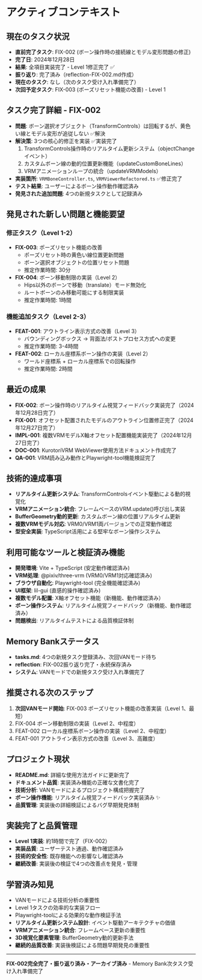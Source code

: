 # アクティブコンテキスト

## 現在のタスク状況
- **直前完了タスク**: FIX-002 (ボーン操作時の接続線とモデル変形問題の修正)
- **完了日**: 2024年12月28日
- **結果**: 全項目実装完了 - Level 1修正完了 ✅
- **振り返り**: 完了済み（reflection-FIX-002.md作成）
- **現在のタスク**: なし（次のタスク受け入れ準備完了）
- **次回予定タスク**: FIX-003 (ポーズリセット機能の改善) - Level 1

## タスク完了詳細 - FIX-002
- **問題**: ボーン選択オブジェクト（TransformControls）は回転するが、黄色い線とモデル変形が追従しない ✅解決
- **解決策**: 3つの核心的修正を実装 ✅実装完了
  1. TransformControls操作時のリアルタイム更新システム（objectChangeイベント）
  2. カスタムボーン線の動的位置更新機能（updateCustomBoneLines）
  3. VRMアニメーションループの統合（updateVRMModels）
- **実装箇所**: `VRMBoneController.ts`, `VRMViewerRefactored.ts` ✅修正完了
- **テスト結果**: ユーザーによるボーン操作動作確認済み
- **発見された追加問題**: 4つの新規タスクとして記録済み

## 発見された新しい問題と機能要望

### 修正タスク（Level 1-2）
- **FIX-003**: ポーズリセット機能の改善
  - ポーズリセット時の黄色い線位置更新問題
  - ボーン選択オブジェクトの位置リセット問題
  - 推定作業時間: 30分
- **FIX-004**: ボーン移動制限の実装（Level 2）
  - Hips以外のボーンで移動（translate）モード無効化
  - ルートボーンのみ移動可能にする制限実装
  - 推定作業時間: 1時間

### 機能追加タスク（Level 2-3）
- **FEAT-001**: アウトライン表示方式の改善（Level 3）
  - バウンディングボックス → 背面法/ポストプロセス方式への変更
  - 推定作業時間: 3-4時間
- **FEAT-002**: ローカル座標系ボーン操作の実装（Level 2）
  - ワールド座標系 + ローカル座標系での回転操作
  - 推定作業時間: 2時間

## 最近の成果
- **FIX-002**: ボーン操作時のリアルタイム視覚フィードバック実装完了（2024年12月28日完了）
- **FIX-001**: オフセット配置されたモデルのアウトライン位置修正完了（2024年12月27日完了）
- **IMPL-001**: 複数VRMモデルX軸オフセット配置機能実装完了（2024年12月27日完了）
- **DOC-001**: KurotoriVRM WebViewer使用方法ドキュメント作成完了
- **QA-001**: VRM読み込み動作とPlaywright-tool機能検証完了

## 技術的達成事項
- **リアルタイム更新システム**: TransformControlsイベント駆動による動的視覚化
- **VRMアニメーション統合**: フレームベースのVRM.update()呼び出し実装
- **BufferGeometry動的更新**: カスタムボーン線の位置リアルタイム更新
- **複数VRMモデル対応**: VRM0/VRM1両バージョンでの正常動作確認
- **型安全実装**: TypeScript活用による堅牢なボーン操作システム

## 利用可能なツールと検証済み機能  
- **開発環境**: Vite + TypeScript (安定動作確認済み)
- **VRM処理**: @pixiv/three-vrm (VRM0/VRM1対応確認済み)
- **ブラウザ自動化**: Playwright-tool (完全機能確認済み)
- **UI框架**: lil-gui (直感的操作確認済み)
- **複数モデル配置**: X軸オフセット機能（新機能、動作確認済み）
- **ボーン操作システム**: リアルタイム視覚フィードバック（新機能、動作確認済み）
- **問題検出**: リアルタイムテストによる品質検証体制

## Memory Bankステータス
- **tasks.md**: 4つの新規タスク登録済み、次回VANモード待ち
- **reflection**: FIX-002振り返り完了・永続保存済み
- **システム**: VANモードでの新規タスク受け入れ準備完了

## 推奨される次のステップ
1. **次回VANモード開始**: FIX-003 ポーズリセット機能の改善実装（Level 1、最短）
2. FIX-004 ボーン移動制限の実装（Level 2、中程度）
3. FEAT-002 ローカル座標系ボーン操作の実装（Level 2、中程度）
4. FEAT-001 アウトライン表示方式の改善（Level 3、高難度）

## プロジェクト現状
- **README.md**: 詳細な使用方法ガイドに更新完了
- **ドキュメント品質**: 実装済み機能の正確な文書化完了
- **技術分析**: VANモードによるプロジェクト構成把握完了
- **ボーン操作機能**: リアルタイム視覚フィードバック実装済み ✨
- **品質管理**: 実装後の詳細検証によるバグ早期発見体制

## 実装完了と品質管理
- **Level 1実装**: 約1時間で完了（FIX-002）
- **実装品質**: ユーザーテスト通過、動作確認済み
- **技術的安全性**: 既存機能への影響なし確認済み
- **継続改善**: 実装後の検証で4つの改善点を発見・管理

## 学習済み知見
- VANモードによる技術分析の重要性
- Level 1タスクの効率的な実装フロー
- Playwright-toolによる効果的な動作検証手法
- **リアルタイム更新システム設計**: イベント駆動アーキテクチャの価値
- **VRMアニメーション統合**: フレームベース更新の重要性
- **3D視覚化要素管理**: BufferGeometry動的更新手法
- **継続的品質改善**: 実装後検証による問題早期発見の重要性

---
**FIX-002完全完了・振り返り済み・アーカイブ済み** - Memory Bank次タスク受け入れ準備完了 